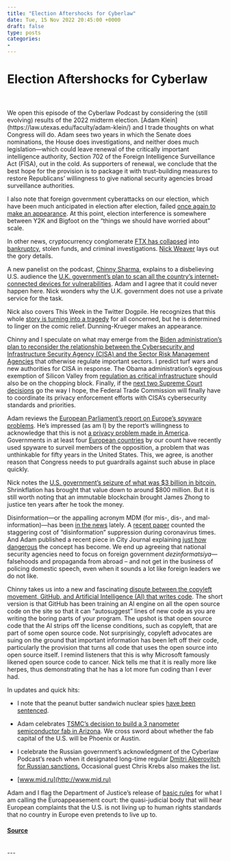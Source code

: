 ```yaml
---
title: "Election Aftershocks for Cyberlaw"
date: Tue, 15 Nov 2022 20:45:00 +0000
draft: false
type: posts
categories: 
- 
---
```

# Election Aftershocks for Cyberlaw

<br/>

<br/>
We open this episode of the Cyberlaw Podcast by considering the (still evolving) results of the 2022 midterm election. [Adam Klein](https://law.utexas.edu/faculty/adam-klein/) and I trade thoughts on what Congress will do. Adam sees two years in which the Senate does nominations, the House does investigations, and neither does much legislation—which could leave renewal of the critically important intelligence authority, Section 702 of the Foreign Intelligence Surveillance Act (FISA), out in the cold. As supporters of renewal, we conclude that the best hope for the provision is to package it with trust-building measures to restore Republicans’ willingness to give national security agencies broad surveillance authorities.

I also note that foreign government cyberattacks on our election, which have been much anticipated in election after election, failed [once again to make an appearance](https://therecord.media/cisa-chief-encouraged-by-lack-of-attacks-on-midterms/?utm_source=pocket_saves). At this point, election interference is somewhere between Y2K and Bigfoot on the “things we should have worried about” scale.

In other news, cryptocurrency conglomerate [FTX has collapsed](https://www.usnews.com/news/business/articles/2022-11-11/embattled-crypto-exchange-ftx-files-for-bankruptcy?utm_source=pocket_saves) into [bankruptcy](https://www.nytimes.com/2022/11/12/business/ftx-cryptocurrency-hack.html?utm_source=pocket_saves), stolen funds, and criminal investigations. [Nick Weaver](http://www1.icsi.berkeley.edu/~nweaver/) lays out the gory details.

A new panelist on the podcast, [Chinny Sharma](https://law.utexas.edu/faculty/chinmayi-sharma/), explains to a disbelieving U.S. audience the [U.K. government’s plan to scan all the country’s internet-connected devices for vulnerabilities](https://www.androidpolice.com/uk-govt-internet-scanning/?utm_source=pocket_saves). Adam and I agree that it could never happen here. Nick wonders why the U.K. government does not use a private service for the task. 

Nick also covers This Week in the Twitter Dogpile. He recognizes that this whole [story is turning into a tragedy](https://www.washingtonpost.com/technology/2022/11/10/twitter-security-resignations/?utm_source=pocket_saves) for all concerned, but he is determined to linger on the comic relief. Dunning-Krueger makes an appearance. 

Chinny and I speculate on what may emerge from the [Biden administration’s plan to reconsider the relationship between the Cybersecurity and Infrastructure Security Agency (CISA) and the Sector Risk Management Agencies](https://insidecybersecurity.com/daily-news/biden-administration-launches-plan-review-relationship-between-cisa-and-sector-risk?utm_source=pocket_saves) that otherwise regulate important sectors. I predict turf wars and new authorities for CISA in response. The Obama administration’s egregious exemption of Silicon Valley from [regulation as critical infrastructure](https://www.meritalk.com/articles/white-house-edging-toward-systemically-important-infrastructure-policy/) should also be on the chopping block. Finally, if the [next two Supreme Court decisions](https://www.law360.com/technology/articles/1547246?nl_pk=8a4ebbfd-6806-4594-bba0-c159fe215eff&nlaidx=1&nlsidx=0&utm_source=pocket_saves) go the way I hope, the Federal Trade Commission will finally have to coordinate its privacy enforcement efforts with CISA’s cybersecurity standards and priorities. 

Adam reviews the [European Parliament’s report on Europe’s spyware problems](https://www.europarl.europa.eu/RegData/etudes/IDAN/2022/732268/IPOL_IDA\(2022\)732268_EN.pdf?utm_source=pocket_saves). He’s impressed (as am I) by the report’s willingness to acknowledge that this is not [a privacy problem made in America](https://www.nytimes.com/2022/11/12/us/politics/fbi-pegasus-spyware-phones-nso.html). Governments in at least four [European countries](https://www.politico.eu/article/greece-spyware-scandal-cybersecurity/?utm_source=pocket_saves) by our count have recently used spyware to surveil members of the opposition, a problem that was unthinkable for fifty years in the United States. This, we agree, is another reason that Congress needs to put guardrails against such abuse in place quickly.

Nick notes the [U.S. government’s seizure of what was $3 billion in bitcoin.](https://www.coindesk.com/business/2022/11/07/us-attorney-announces-34b-crypto-seizure-related-to-silk-road/?utm_source=pocket_saves) Shrinkflation has brought that value down to around $800 million. But it is still worth noting that an immutable blockchain brought James Zhong to justice ten years after he took the money.  

Disinformation—or the appalling acronym MDM (for mis-, dis-, and mal-information)—has been [in the news](https://carnegieendowment.org/2022/11/10/problem-with-defining-disinformation-pub-88385?utm_source=pocket_saves) lately. A [recent paper](https://link.springer.com/article/10.1007/s11024-022-09479-4?utm_source=pocket_saves) counted the staggering cost of “disinformation” suppression during coronavirus times. And Adam published a recent piece in City Journal explaining [just how dangerous](https://www.city-journal.org/the-problem-with-disinformation?utm_source=Twitter&utm_medium=Organic_Social) the concept has become. We end up agreeing that national security agencies need to focus on foreign government _dezinformatsiya_—falsehoods and propaganda from abroad – and not get in the business of policing domestic speech, even when it sounds a lot like foreign leaders we do not like. 

Chinny takes us into a new and fascinating [dispute between the copyleft movement, GitHub, and Artificial Intelligence (AI) that writes code](https://www.theverge.com/2022/11/8/23446821/microsoft-openai-github-copilot-class-action-lawsuit-ai-copyright-violation-training-data). The short version is that GitHub has been training an AI engine on all the open source code on the site so that it can “autosuggest” lines of new code as you are writing the boring parts of your program. The upshot is that open source code that the AI strips off the license conditions, such as copyleft, that are part of some open source code. Not surprisingly, copyleft advocates are suing on the ground that important information has been left off their code, particularly the provision that turns all code that uses the open source into open source itself. I remind listeners that this is why Microsoft famously likened open source code to cancer. Nick tells me that it is really more like herpes, thus demonstrating that he has a lot more fun coding than I ever had. 

In updates and quick hits:

-   I note that the peanut butter sandwich nuclear spies [have been sentenced](https://www.justice.gov/opa/pr/maryland-nuclear-engineer-and-wife-sentenced-espionage-related-offenses?utm_source=pocket_saves).
-   Adam celebrates [TSMC’s decision to build a 3 nanometer semiconductor fab in Arizona](https://www.wsj.com/articles/chip-making-juggernaut-tsmc-eyes-multibillion-dollar-arizona-factory-expansion-11667973859?mod=djemalertNEWS&utm_source=pocket_saves). We cross sword about whether the fab capital of the U.S. will be Phoenix or Austin.  
-   I celebrate the Russian government’s acknowledgment of the Cyberlaw Podcast’s reach when it designated long-time regular [Dmitri Alperovitch for Russian sanctions.](https://twitter.com/DAlperovitch/status/1591194684399001614?utm_source=pocket_saves) Occasional guest Chris Krebs also makes the list.

-   [www.mid.ru](http://www.mid.ru)

Adam and I flag the Department of Justice’s release of [basic rules](https://www.justice.gov/opcl/redress-data-protection-review-court) for what I am calling the Euroappeasement court: the quasi-judicial body that will hear European complaints that the U.S. is not living up to human rights standards that no country in Europe even pretends to live up to.

#### [Source](https://sites.libsyn.com/52286/election-aftershocks-for-cyberlaw)

<br/>
---
